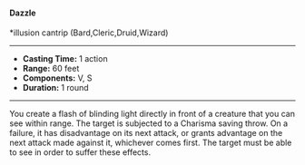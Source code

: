 #### Dazzle
*illusion cantrip (Bard,Cleric,Druid,Wizard)
___
- **Casting Time:** 1 action
- **Range:** 60 feet
- **Components:** V, S
- **Duration:** 1 round
---
You create a flash of blinding light directly in front of a creature that you can see within range. The target is subjected to a Charisma saving throw. On a failure, it has disadvantage on its next attack, or grants advantage on the next attack made against it, whichever comes first. The target must be able to see in order to suffer these effects.
